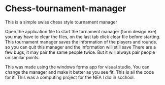 # Chess-tournament-manager
This is a simple swiss chess style tournament manager

Open the application file to start the tornament manager (form design.exe) you may have to clear the files, on the last tab click clear file before starting. 
This tournament manager saves the information of the players and rounds. 
so you can quit this manager and the information will still save There are a few bugs, it may pair the same people twice. But it will always pair people on similar points.

This was made using the windows forms app for visual studio. You can change the manager and make it better as you see fit. This is all the code for it. This was a computing project for the NEA I did in scchool.

